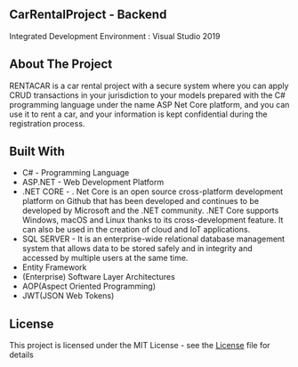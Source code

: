 ## CarRentalProject - Backend
Integrated Development Environment : Visual Studio 2019

## About The Project
RENTACAR is a car rental project with a secure system where you can apply CRUD transactions in your jurisdiction to your models prepared with the C# programming language under the name ASP Net Core platform, and you can use it to rent a car, and your information is kept confidential during the registration process.


## Built With
*  C# - Programming Language
*  ASP.NET - Web Development Platform
*  .NET CORE - . Net Core is an open source cross-platform development platform on Github that has been developed and continues to be developed by Microsoft and the .NET community. .NET Core supports Windows, macOS and Linux thanks to its cross-development feature. It can also be used in the creation of cloud and IoT applications.
* SQL SERVER - It is an enterprise-wide relational database management system that allows data to be stored safely and in integrity and accessed by multiple users at the same time.
* Entity Framework
* (Enterprise) Software Layer Architectures
* AOP(Aspect Oriented Programming)
* JWT(JSON Web Tokens)

## License
This project is licensed under the MIT License - see the [License](https://github.com/canozyigiit/CarRentalProject-Angular/blob/master/LICENSE) file for details
